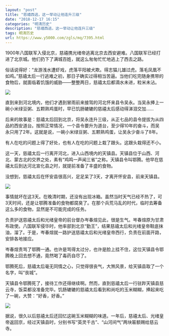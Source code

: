 ```yaml
---
layout: "post"
title: "慈禧西逃，这一举动让他连升三级"
date: "2018-12-17 16:15"
categories: "明清历史"
description: "慈禧西逃，这一举动让他连升三级"
tags: 明清历史
url: https://www.y5000.com/zgls/mq/7395.html
---
```






1900年八国联军入侵北京，慈禧携光绪帝逃离北京去西安避难。八国联军已经打进了北京城。他们扔下了满城百姓，就这么匆匆忙忙地逃上了西去之路。

俗话说得好：“龙游浅水遭虾戏，虎落平阳被犬欺。得志猫儿雄过虎。落毛凤凰不如鸡。”慈禧太后一行逃难之初，那日子确实过得相当苦逼。当他们吃完随身携带的食物后，就面临着饥饿的威胁——整整两日，慈禧太后都滴水未进，粒米未沾。

![](https://img.y5000.com/uploads/allimg/161216/0914351029-0.jpg)

直到来到河北境内，他们才遇到冒雨前来接驾的河北怀来县令吴永。当吴永捧上一碗小米绿豆粥、五颗熟鸡蛋时，早已饥肠辘辘的慈禧太后感动得涕泪交加……

后来的故事是：慈禧太后回到北京，将吴永连升三级，从正七品的县令提拔为从四品的西安道台。按照正常情况，一个县令要升为道台，至少得10年的奋斗，而吴永只用了2年。这就是说，一碗小米绿豆粥、五颗熟鸡蛋，让吴永少奋斗了8年。

有人在吃的问题上得了好处，也有人在吃的问题上栽了跟头。这跟头栽得还不小。

这一天，慈禧太后一行离开河北，进入山西境内的天镇县。天镇县位于山西、河北、蒙古北的交界之处，素有“鸡鸣一声闻三省”之称。天镇县令叫鄂腾。他早在慈禧太后到达河北宣化县之时，就提前准备了丰盛的食物。

没想到，慈禧太后在怀安县很高兴，足足呆了3天，才离开怀安县，前来天镇县。

![](https://img.y5000.com/uploads/allimg/161216/0914353129-1.jpg)

事情就坏在这3天。在晚清时期，还没有出现冰箱。虽然当时天气已经不热了，可3天时间，还是让鄂腾准备的食物都腐臭了。在那个兵荒马乱的时代，临时去筹备这么多的食物，显然是不可能完成的任务。

负责护送慈禧太后和光绪皇帝的前台督办岑春煊见此，很是生气。岑春煊原为甘肃布政使。八国联军侵华时，他率部到北京“勤王”，结果慈禧太后和光绪皇帝鞋底抹油，溜了。于是，岑春煊就一路护送慈禧太后和光绪皇帝西行，负责在前面开路，安排各地接应。

岑春煊责骂了鄂腾一通。也许是骂得太过分，也许是脸上挂不住，这位天镇县令鄂腾晚上回去想不通，竟然喝了毒药自尽了。

鄂腾死后，慈禧太后毫无同情之心，只觉得很丧气，大煞风景，给天镇县取了一个名字，叫“丧城”。

天镇县令鄂腾死了，接待工作还得继续啊。然而，直到慈禧太后一行驻跸天镇县慈云寺，饭菜都没准备完毕。饥肠辘辘的慈禧太后看到和尚吃的玉米糊糊，捧起来吃了一碗，大赞：“好香，好香。”

![](https://img.y5000.com/uploads/allimg/161216/0914351T8-2.jpg)

据说，很久以后慈禧太后还回忆这碗玉米糊糊的味道。一年后，慈禧太后、光绪皇帝返回京，经过天镇县时，分别书写“英灵千古”、“山河间气”两块匾额赐给慈云寺。
